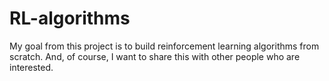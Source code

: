 # RL-algorithms

My goal from this project is to build reinforcement learning algorithms from scratch. And, of course, I want to share this with other people who are interested.
